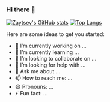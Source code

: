 ### Hi there 👋

[![Zaytsev's GitHub stats](https://github-readme-stats.vercel.app/api?username=zayts3v)](https://github.com/zayts3v/zayts3v)
[![Top Langs](https://github-readme-stats.vercel.app/api/top-langs/?username=zayts3v&layout=compact)](https://github.com/zayts3v/zayts3v)

Here are some ideas to get you started:
- 🔭 I’m currently working on ...
- 🌱 I’m currently learning ...
- 👯 I’m looking to collaborate on ...
- 🤔 I’m looking for help with ...
- 💬 Ask me about ...
- 📫 How to reach me: ...
- 😄 Pronouns: ...
- ⚡ Fun fact: ...

